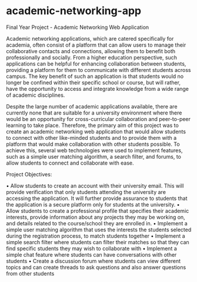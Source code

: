 # academic-networking-app
Final Year Project - Academic Networking Web Application

Academic networking applications, which are catered specifically for academia, often
consist of a platform that can allow users to manage their collaborative contacts and
connections, allowing them to benefit both professionally and socially. From a higher
education perspective, such applications can be helpful for enhancing collaboration
between students, providing a platform for them to communicate with different students
across campus. The key benefit of such an application is that students would no longer
be confined within their specific school or course, but will rather, have the opportunity
to access and integrate knowledge from a wide range of academic disciplines.

Despite the large number of academic applications available, there are currently none
that are suitable for a university environment where there would be an opportunity for
cross-curricular collaboration and peer-to-peer learning to take place. Therefore, the
primary aim of this project was to create an academic networking web application that
would allow students to connect with other like-minded students and to provide them
with a platform that would make collaboration with other students possible. To achieve
this, several web technologies were used to implement features, such as a simple user
matching algorithm, a search filter, and forums, to allow students to connect and
collaborate with ease. 

Project Objectives:

• Allow students to create an account with their university email. This will provide
verification that only students attending the university are accessing the application.
It will further provide assurance to students that the application is a secure platform
only for students at the university.
• Allow students to create a professional profile that specifies their academic
interests, provide information about any projects they may be working on, and
details related to the course/school they are enrolled in.
• Implement a simple user matching algorithm that uses the interests the students
selected during the registration process, to match students together
• Implement a simple search filter where students can filter their matches so that they
can find specific students they may wish to collaborate with
• Implement a simple chat feature where students can have conversations with other
students
• Create a discussion forum where students can view different topics and can create
threads to ask questions and also answer questions from other students
